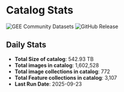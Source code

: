 # Catalog Stats

![GEE Community Datasets](https://img.shields.io/endpoint?url=https://gist.githubusercontent.com/samapriya/34bc0c1280d475d3a69e3b60a706226e/raw/community.json)
![GitHub Release](https://img.shields.io/github/v/release/samapriya/awesome-gee-community-datasets)

## Daily Stats

<!-- START_MARKER -->
* **Total Size of catalog**: 542.93 TB
* **Total images in catalog**: 1,602,528
* **Total image collections in catalog**: 772
* **Total Feature collections in catalog**: 3,107
* **Last Run Date**: 2025-09-23
<!-- END_MARKER -->

